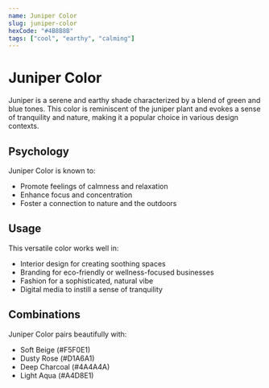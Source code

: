 ```yaml
---
name: Juniper Color
slug: juniper-color
hexCode: "#4B8B8B"
tags: ["cool", "earthy", "calming"]
---
```


# Juniper Color

Juniper is a serene and earthy shade characterized by a blend of green and blue tones. This color is reminiscent of the juniper plant and evokes a sense of tranquility and nature, making it a popular choice in various design contexts.

## Psychology

Juniper Color is known to:
- Promote feelings of calmness and relaxation
- Enhance focus and concentration
- Foster a connection to nature and the outdoors

## Usage

This versatile color works well in:
- Interior design for creating soothing spaces
- Branding for eco-friendly or wellness-focused businesses
- Fashion for a sophisticated, natural vibe
- Digital media to instill a sense of tranquility

## Combinations

Juniper Color pairs beautifully with:
- Soft Beige (#F5F0E1)
- Dusty Rose (#D1A6A1)
- Deep Charcoal (#4A4A4A)
- Light Aqua (#A4D8E1)
